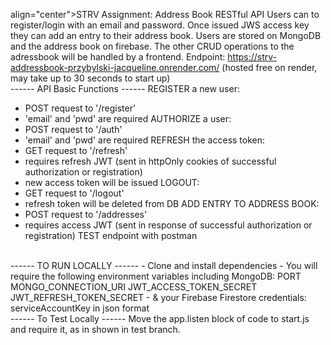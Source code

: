  align="center">STRV Assignment: Address Book RESTful API
Users can to register/login with an email and password. Once issued JWS access key they can add an entry to their address book.
Users are stored on MongoDB and the address book on firebase.
The other CRUD operations to the adressbook will be handled by a frontend.
Endpoint: https://strv-addressbook-przybylski-jacqueline.onrender.com/
(hosted free on render, may take up to 30 seconds to start up)
<br>
------ API Basic Functions ------
REGISTER a new user: 
- POST request to '/register'
- 'email' and 'pwd' are required
AUTHORIZE a user:
- POST request to '/auth'
- 'email' and 'pwd' are required
REFRESH the access token:
- GET request to '/refresh'
- requires refresh JWT (sent in httpOnly cookies of successful authorization or registration)
- new access token will be issued
LOGOUT:
- GET request to '/logout'
- refresh token will be deleted from DB
ADD ENTRY TO ADDRESS BOOK:
- POST request to '/addresses' 
- requires access JWT (sent in response of successful authorization or registration)
TEST endpoint with postman
<br>
------ TO RUN LOCALLY ------
- Clone and install dependencies
- You will require the following environment variables including MongoDB: PORT MONGO_CONNECTION_URI JWT_ACCESS_TOKEN_SECRET JWT_REFRESH_TOKEN_SECRET
- & your Firebase Firestore credentials: serviceAccountKey in json format
<br>
------ To Test Locally ------
Move the app.listen block of code to start.js and require it, as in shown in test branch.





